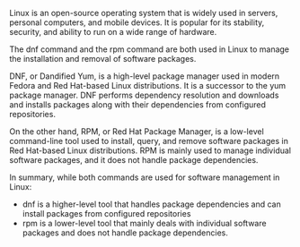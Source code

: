 Linux is an open-source operating system that is widely used in servers, personal computers, and mobile devices. It is popular for its stability, security, and ability to run on a wide range of hardware.

The dnf command and the rpm command are both used in Linux to manage the installation and removal of software packages.

DNF, or Dandified Yum, is a high-level package manager used in modern Fedora and Red Hat-based Linux distributions. It is a successor to the yum package manager. DNF performs dependency resolution and downloads and installs packages along with their dependencies from configured repositories.

On the other hand, RPM, or Red Hat Package Manager, is a low-level command-line tool used to install, query, and remove software packages in Red Hat-based Linux distributions. RPM is mainly used to manage individual software packages, and it does not handle package dependencies.

In summary, while both commands are used for software management in Linux:

- dnf is a higher-level tool that handles package dependencies and can install packages from configured repositories
- rpm is a lower-level tool that mainly deals with individual software packages and does not handle package dependencies.

